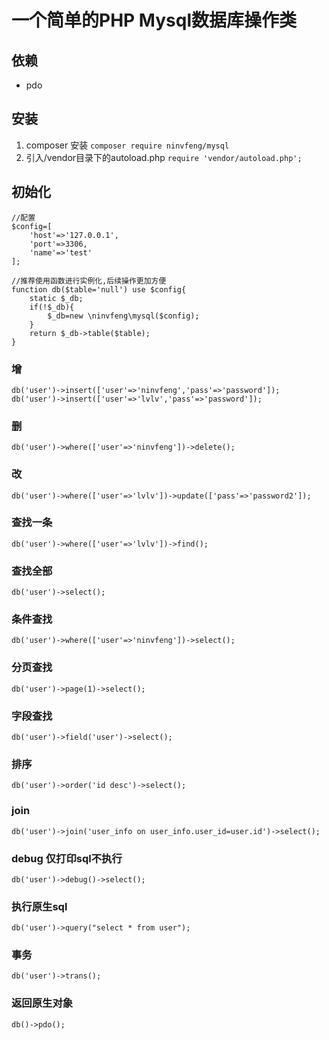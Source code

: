 # 一个简单的PHP Mysql数据库操作类

## 依赖
- pdo

## 安装
1. composer 安装 ``` composer require ninvfeng/mysql ```
2. 引入/vendor目录下的autoload.php ``` require 'vendor/autoload.php'; ```

## 初始化
```
//配置
$config=[
    'host'=>'127.0.0.1',
    'port'=>3306,
    'name'=>'test'
];

//推荐使用函数进行实例化,后续操作更加方便
function db($table='null') use $config{
    static $_db;
    if(!$_db){
        $_db=new \ninvfeng\mysql($config);
    }
    return $_db->table($table);
}
```
### 增
```
db('user')->insert(['user'=>'ninvfeng','pass'=>'password']);
db('user')->insert(['user'=>'lvlv','pass'=>'password']);
```

### 删
```
db('user')->where(['user'=>'ninvfeng'])->delete();
```

### 改
```
db('user')->where(['user'=>'lvlv'])->update(['pass'=>'password2']);
```

### 查找一条
```
db('user')->where(['user'=>'lvlv'])->find();
```

### 查找全部
```
db('user')->select();
```

### 条件查找
```
db('user')->where(['user'=>'ninvfeng'])->select();
```

### 分页查找
```
db('user')->page(1)->select();
```

### 字段查找
```
db('user')->field('user')->select();
```

### 排序
```
db('user')->order('id desc')->select();
```

### join
```
db('user')->join('user_info on user_info.user_id=user.id')->select();
```

### debug 仅打印sql不执行
```
db('user')->debug()->select();
```

### 执行原生sql
```
db('user')->query("select * from user");
```

### 事务
```
db('user')->trans();
```

### 返回原生对象
```
db()->pdo();
```

